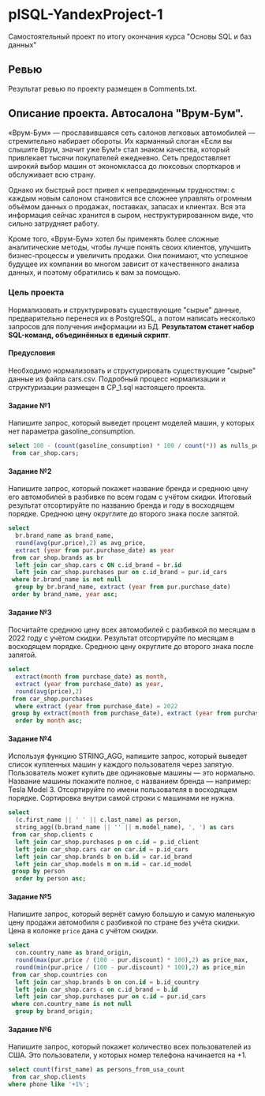 # plSQL-YandexProject-1
Самостоятельный проект по итогу окончания курса "Основы SQL и баз данных"

## Ревью
Результат ревью по проекту размещен в Comments.txt.

## Описание проекта. Автосалона "Врум-Бум".
«Врум-Бум» — прославившаяся сеть салонов легковых автомобилей — стремительно набирает обороты. Их карманный слоган «Если вы слышите Врум, значит уже Бум!» стал знаком качества, который привлекает тысячи покупателей ежедневно. Сеть предоставляет широкий выбор машин от экономкласса до люксовых спорткаров и обслуживает всю страну.

Однако их быстрый рост привел к непредвиденным трудностям: с каждым новым салоном становится все сложнее управлять огромным объёмом данных о продажах, поставках, запасах и клиентах. Вся эта информация сейчас хранится в сыром, неструктурированном виде, что сильно затрудняет работу.

Кроме того, «Врум-Бум» хотел бы применять более сложные аналитические методы, чтобы лучше понять своих клиентов, улучшить бизнес-процессы и увеличить продажи. Они понимают, что успешное будущее их компании во многом зависит от качественного анализа данных, и поэтому обратились к вам за помощью.

### Цель проекта
Нормализовать и структурировать существующие "сырые" данные, предварительно перенеся их в PostgreSQL, а потом написать несколько запросов для получения информации из БД. **Результатом станет набор SQL-команд, объединённых в единый скрипт**. 

#### Предусловия
Необходимо нормализовать и структурировать существующие "сырые" данные из файла cars.csv. Подробный процесс нормализации и структуризации размещен в СР_1.sql настоящего проекта.

#### Задание №1
Напишите запрос, который выведет процент моделей машин, у которых нет параметра gasoline_consumption.
```sql
select 100 - (count(gasoline_consumption) * 100 / count(*)) as nulls_percentage_gasoline_consumption
 from car_shop.cars;
```

#### Задание №2
Напишите запрос, который покажет название бренда и среднюю цену его автомобилей в разбивке по всем годам с учётом скидки. Итоговый результат отсортируйте по названию бренда и году в восходящем порядке. Среднюю цену округлите до второго знака после запятой.
```sql
select 
  br.brand_name as brand_name, 
  round(avg(pur.price),2) as avg_price, 
  extract (year from pur.purchase_date) as year
 from car_shop.brands as br
  left join car_shop.cars c ON c.id_brand = br.id
  left join car_shop.purchases pur on c.id_brand = pur.id_cars
 where br.brand_name is not null
  group by br.brand_name, extract (year from pur.purchase_date)
 order by brand_name, year asc;
```

#### Задание №3
Посчитайте среднюю цену всех автомобилей с разбивкой по месяцам в 2022 году с учётом скидки. Результат отсортируйте по месяцам в восходящем порядке. Среднюю цену округлите до второго знака после запятой.
```sql
select 
  extract(month from purchase_date) as month, 
  extract (year from purchase_date) as year,
  round(avg(price),2)
 from car_shop.purchases
  where extract (year from purchase_date) = 2022
 group by extract(month from purchase_date), extract (year from purchase_date)
  order by month asc;
```

#### Задание №4
Используя функцию STRING_AGG, напишите запрос, который выведет список купленных машин у каждого пользователя через запятую. Пользователь может купить две одинаковые машины — это нормально. Название машины покажите полное, с названием бренда — например: Tesla Model 3. Отсортируйте по имени пользователя в восходящем порядке. Сортировка внутри самой строки с машинами не нужна.
```sql
select 
  (c.first_name || ' ' || c.last_name) as person,
  string_agg((b.brand_name || '' || m.model_name), ', ') as cars
 from car_shop.clients c
  left join car_shop.purchases p on c.id = p.id_client
  left join car_shop.cars car on car.id = p.id_cars
  left join car_shop.brands b on b.id = car.id_brand
  left join car_shop.models m on m.id = car.id_model
 group by person
  order by person asc;
```

#### Задание №5
Напишите запрос, который вернёт самую большую и самую маленькую цену продажи автомобиля с разбивкой по стране без учёта скидки. Цена в колонке ```price``` дана с учётом скидки.
```sql
select 
  con.country_name as brand_origin, 
  round(max(pur.price / (100 - pur.discount) * 100),2) as price_max,
  round(min(pur.price / (100 - pur.discount) * 100),2) as price_min
 from car_shop.countries con
  left join car_shop.brands b on con.id = b.id_country
  left join car_shop.cars c on c.id_brand = b.id
  left join car_shop.purchases pur on c.id = pur.id_cars
 where con.country_name is not null
  group by brand_origin;
```

#### Задание №6
Напишите запрос, который покажет количество всех пользователей из США. Это пользователи, у которых номер телефона начинается на +1.
```sql
select count(first_name) as persons_from_usa_count
 from car_shop.clients
where phone like '+1%';
```
